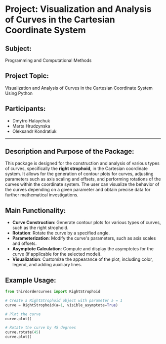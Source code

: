 # Project: Visualization and Analysis of Curves in the Cartesian Coordinate System

## Subject:
Programming and Computational Methods

## Project Topic:
Visualization and Analysis of Curves in the Cartesian Coordinate System Using Python

## Participants:
- Dmytro Halaychuk
- Marta Hrudzynska
- Oleksandr Kondratiuk

---

## Description and Purpose of the Package:

This package is designed for the construction and analysis of various types of curves, specifically the **right strophoid**, in the Cartesian coordinate system. It allows for the generation of contour plots for curves, adjusting parameters such as axis scaling and offsets, and performing rotations of the curves within the coordinate system. The user can visualize the behavior of the curves depending on a given parameter and obtain precise data for further mathematical investigations.

## Main Functionality:
- **Curve Construction**: Generate contour plots for various types of curves, such as the right strophoid.
- **Rotation**: Rotate the curve by a specified angle.
- **Parameterization**: Modify the curve's parameters, such as axis scales and offsets.
- **Asymptote Calculation**: Compute and display the asymptotes for the curve (if applicable for the selected model).
- **Visualization**: Customize the appearance of the plot, including color, legend, and adding auxiliary lines.

## Example Usage:

```python
from thirdordercurves import RightStrophoid

# Create a RightStrophoid object with parameter a = 1
curve = RightStrophoid(a=1, visible_asymptote=True)

# Plot the curve
curve.plot()

# Rotate the curve by 45 degrees
curve.rotate(45)
curve.plot()
